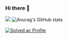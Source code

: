 ### Hi there 👋

<!--
**lilseongwon/lilseongwon** is a ✨ _special_ ✨ repository because its `README.md` (this file) appears on your GitHub profile.

Here are some ideas to get you started:

- 🔭 I’m currently working on Entry Dsm
- 🌱 I’m currently learning SpringBoot, DevOps
- 👯 I’m looking to collaborate on FrontEnd
- 💬 Ask me about Collaboration
-->
 <a href="seongwon1290@dsm.hs.kr"><img src="(https://img.shields.io/badge/Gmail-D14836?style=for-the-badge&logo=gmail&logoColor=white)"/></a>
![Anurag's GitHub stats](https://github-readme-stats.vercel.app/api?username=lilseongwon&show_icons=true&theme=radical)<br/>  
[![Solved.ac Profile](http://mazassumnida.wtf/api/generate_badge?boj=kswksw3405)](https://solved.ac/kswksw3405)<br/>
